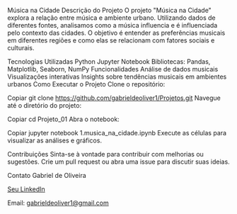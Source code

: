 
Música na Cidade
Descrição do Projeto
O projeto "Música na Cidade" explora a relação entre música e ambiente urbano. Utilizando dados de diferentes fontes, analisamos como a música influencia e é influenciada pelo contexto das cidades. O objetivo é entender as preferências musicais em diferentes regiões e como elas se relacionam com fatores sociais e culturais.

Tecnologias Utilizadas
Python
Jupyter Notebook
Bibliotecas: Pandas, Matplotlib, Seaborn, NumPy
Funcionalidades
Análise de dados musicais
Visualizações interativas
Insights sobre tendências musicais em ambientes urbanos
Como Executar o Projeto
Clone o repositório:

Copiar
git clone https://github.com/gabrieldeoliver1/Projetos.git
Navegue até o diretório do projeto:

Copiar
cd Projeto_01
Abra o notebook:

Copiar
jupyter notebook 1.musica_na_cidade.ipynb
Execute as células para visualizar as análises e gráficos.

Contribuições
Sinta-se à vontade para contribuir com melhorias ou sugestões. Crie um pull request ou abra uma issue para discutir suas ideias.

Contato
Gabriel de Oliveira

[Seu LinkedIn](https://www.linkedin.com/in/gabrieldeoliver1/)

Email: gabrieldeoliver1@gmail.com
